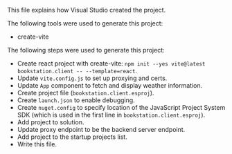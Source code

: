 This file explains how Visual Studio created the project.

The following tools were used to generate this project:
- create-vite

The following steps were used to generate this project:
- Create react project with create-vite: `npm init --yes vite@latest bookstation.client -- --template=react`.
- Update `vite.config.js` to set up proxying and certs.
- Update `App` component to fetch and display weather information.
- Create project file (`bookstation.client.esproj`).
- Create `launch.json` to enable debugging.
- Create `nuget.config` to specify location of the JavaScript Project System SDK (which is used in the first line in `bookstation.client.esproj`).
- Add project to solution.
- Update proxy endpoint to be the backend server endpoint.
- Add project to the startup projects list.
- Write this file.
